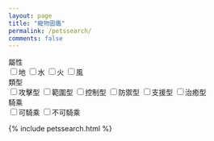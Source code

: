 ```yaml
---
layout: page
title: "寵物圖鑑"
permalink: /petssearch/
comments: false
---
```

<script type="text/javascript">
$(document).ready(function(){
  /*
  $('.petsSearchFilterOptions').click(function(){
    var _filter = $(this).attr('name');
    var _checked = $(this).prop('checked');
    var _target = $('div[data-'+_filter+'^='+$(this).val()+']>a>div');
    if(_checked==true){
      _target.addClass('selecting');
    }else{
      _target.removeClass('selecting');
    }
  });*/
  $('.petsSearchFilterOptions').click(function(){
    /*設定變數*/
    var _indexAry = [];
    var _finalCon = [];
    var _filterCon = [];
    /*搜集條件*/
    $('.petsSearchFilterOptions').each(function(index, el){
      if($(el).prop('checked')==false)return;
      if(_indexAry.indexOf($(el).attr('name'))==-1)_indexAry.push($(el).attr('name'));
      var _theIndex=_indexAry.indexOf($(el).attr('name'));
      if(typeof _filterCon[_theIndex]=='undefined')_filterCon[_theIndex]=[];
      _filterCon[_theIndex].push('[data-'+$(el).attr('name')+'^='+$(el).val()+']');
    });
    /*彙整條件*/
    for (var i = 0; i < _filterCon.length; i++) {
      _finalCon.push(_filterCon[i].join(','));
    }
    console.log(_filterCon);
    if(_filterCon!=''){
      $('#pets-content>div'+_finalCon.join('')).show();
      $('#pets-content>div:not('+_finalCon.join('')+')').hide();
    }else{
      $('#pets-content>div').show();
    }
  });
});
</script>
<div id="petsSearchFilter" class="div-table">
  <div class="div-table-tr">
    <div class="div-table-th" style="width:20%">屬性</div>
    <div class="div-table-td">
      <label><input name="pets-element" type="checkbox" value="地" class="petsSearchFilterOptions" />地</label>
      <label><input name="pets-element" type="checkbox" value="水" class="petsSearchFilterOptions" />水</label>
      <label><input name="pets-element" type="checkbox" value="火" class="petsSearchFilterOptions" />火</label>
      <label><input name="pets-element" type="checkbox" value="風" class="petsSearchFilterOptions" />風</label>
    </div>
  </div>
  <div class="div-table-tr">
    <div class="div-table-th">類型</div>
    <div class="div-table-td">
      <label><input name="pets-type" type="checkbox" value="攻擊型" class="petsSearchFilterOptions" />攻擊型</label>
      <label><input name="pets-type" type="checkbox" value="範圍型" class="petsSearchFilterOptions" />範圍型</label>
      <label><input name="pets-type" type="checkbox" value="控制型" class="petsSearchFilterOptions" />控制型</label>
      <label><input name="pets-type" type="checkbox" value="防禦型" class="petsSearchFilterOptions" />防禦型</label>
      <label><input name="pets-type" type="checkbox" value="支援型" class="petsSearchFilterOptions" />支援型</label>
      <label><input name="pets-type" type="checkbox" value="治癒型" class="petsSearchFilterOptions" />治癒型</label>
    </div>
  </div>
  <div class="div-table-tr">
    <div class="div-table-th">騎乘</div>
    <div class="div-table-td">
      <label><input name="pets-riding" type="checkbox" value="1" class="petsSearchFilterOptions" />可騎乘</label>
      <label><input name="pets-riding" type="checkbox" value="0" class="petsSearchFilterOptions" />不可騎乘</label>
    </div>
  </div>
</div>

{% include petssearch.html %}
